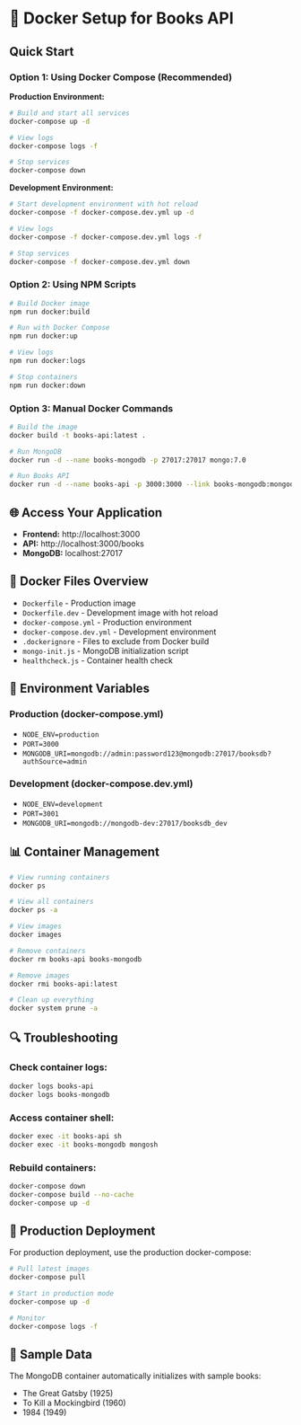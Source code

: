 # 🐳 Docker Setup for Books API

## Quick Start

### Option 1: Using Docker Compose (Recommended)

**Production Environment:**
```bash
# Build and start all services
docker-compose up -d

# View logs
docker-compose logs -f

# Stop services
docker-compose down
```

**Development Environment:**
```bash
# Start development environment with hot reload
docker-compose -f docker-compose.dev.yml up -d

# View logs
docker-compose -f docker-compose.dev.yml logs -f

# Stop services
docker-compose -f docker-compose.dev.yml down
```

### Option 2: Using NPM Scripts

```bash
# Build Docker image
npm run docker:build

# Run with Docker Compose
npm run docker:up

# View logs
npm run docker:logs

# Stop containers
npm run docker:down
```

### Option 3: Manual Docker Commands

```bash
# Build the image
docker build -t books-api:latest .

# Run MongoDB
docker run -d --name books-mongodb -p 27017:27017 mongo:7.0

# Run Books API
docker run -d --name books-api -p 3000:3000 --link books-mongodb:mongodb books-api:latest
```

## 🌐 Access Your Application

- **Frontend:** http://localhost:3000
- **API:** http://localhost:3000/books
- **MongoDB:** localhost:27017

## 📁 Docker Files Overview

- `Dockerfile` - Production image
- `Dockerfile.dev` - Development image with hot reload
- `docker-compose.yml` - Production environment
- `docker-compose.dev.yml` - Development environment
- `.dockerignore` - Files to exclude from Docker build
- `mongo-init.js` - MongoDB initialization script
- `healthcheck.js` - Container health check

## 🔧 Environment Variables

### Production (docker-compose.yml)
- `NODE_ENV=production`
- `PORT=3000`
- `MONGODB_URI=mongodb://admin:password123@mongodb:27017/booksdb?authSource=admin`

### Development (docker-compose.dev.yml)
- `NODE_ENV=development`
- `PORT=3001`
- `MONGODB_URI=mongodb://mongodb-dev:27017/booksdb_dev`

## 📊 Container Management

```bash
# View running containers
docker ps

# View all containers
docker ps -a

# View images
docker images

# Remove containers
docker rm books-api books-mongodb

# Remove images
docker rmi books-api:latest

# Clean up everything
docker system prune -a
```

## 🔍 Troubleshooting

### Check container logs:
```bash
docker logs books-api
docker logs books-mongodb
```

### Access container shell:
```bash
docker exec -it books-api sh
docker exec -it books-mongodb mongosh
```

### Rebuild containers:
```bash
docker-compose down
docker-compose build --no-cache
docker-compose up -d
```

## 🚀 Production Deployment

For production deployment, use the production docker-compose:

```bash
# Pull latest images
docker-compose pull

# Start in production mode
docker-compose up -d

# Monitor
docker-compose logs -f
```

## 📝 Sample Data

The MongoDB container automatically initializes with sample books:
- The Great Gatsby (1925)
- To Kill a Mockingbird (1960)
- 1984 (1949)